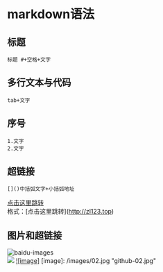 # markdown语法

## 标题
    标题 #+空格+文字
## 多行文本与代码
    tab+文字
## 序号
    1.文字
    2.文字
## 超链接
    []()中括弧文字+小括弧地址
[点击这里跳转](http://zl123.top)<br>
    格式：\[点击这里跳转\](http://zl123.top)
## 图片和超链接
![baidu-images](http://www.baidu.com/img/bdlogo.png "baidu")  
<img src="http://su.bdimg.com/static/superplus/img/logo_white.png" />
[![image]](http://www.github.com/)
[image]: /images/02.jpg "github-02.jpg"